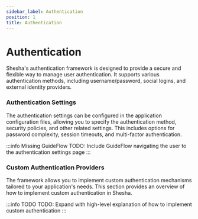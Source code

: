 ```yaml
---
sidebar_label: Authentication
position: 1
title: Authentication
---
```


# Authentication
Shesha's authentication framework is designed to provide a secure and flexible way to manage user authentication. It supports various authentication methods, including username/password, social logins, and external identity providers.

### Authentication Settings
The authentication settings can be configured in the application configuration files, allowing you to specify the authentication method, security policies, and other related settings. This includes options for password complexity, session timeouts, and multi-factor authentication.

:::info Missing GuideFlow
TODO: Include GuideFlow navigating the user to the authentication settings page 
::: 

### Custom Authentication Providers
The framework allows you to implement custom authentication mechanisms tailored to your application's needs. This section provides an overview of how to implement custom authentication in Shesha.

:::info TODO
TODO: Expand with high-level explanation of how to implement custom authentication 
::: 